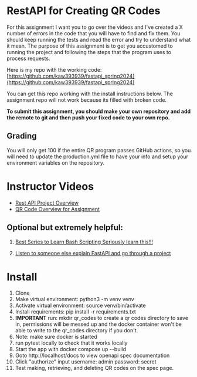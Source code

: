 # RestAPI for Creating QR Codes

For this assignment I want you to go over the videos and I've created a X number of errors in the code that you will have to find and fix them.  You should keep running the tests and read the error and try to understand what it mean.  The purpose of this assignment is to get you accustomed to running the project and following the steps that the program uses to process requests.

Here is my repo with the working code: [https://github.com/kaw393939/fastapi_spring2024](https://github.com/kaw393939/fastapi_spring2024)

You can get this repo working with the install instructions below.  The assignment repo will not work because its filled with broken code.

**To submit this assignment, you should make your own repository and add the remote to git and then push your fixed code to your own repo.** 

## Grading

You will only get 100 if the entire QR program passes GitHub actions, so you will need to update the production.yml file to have your info and setup your environment variables on the repository.

# Instructor Videos
* [Rest API Project Overview](https://youtu.be/xEcBKSSXxhQ)
* [QR Code Overview for Assignment](https://youtu.be/E6b9VkQpQ-U)


## Optional but extremely helpful:

1. [Best Series to Learn Bash Scripting Seriously learn this!!!](https://www.youtube.com/playlist?list=PLIhvC56v63IKioClkSNDjW7iz-6TFvLwS)

2.  [Listen to someone else explain FastAPI and go through a project](https://www.youtube.com/watch?v=cbASjoZZGIw)

# Install
1. Clone
2. Make virtual environment:  python3 -m venv venv
3. Activate virtual environment: source venv/bin/activate
4. Install requirements: pip install -r requirements.txt
5. **IMPORTANT** run: mkdir qr_codes to create a qr codes directory to save in, permissions will be messed up and the docker container won't be able to write to the qr_codes directory if you don't.
6. Note: make sure docker is started
7. run pytest locally to check that it works locally
8. Start the app with docker compose up --build
9. Goto http://localhost/docs to view openapi spec documentation
10. Click "authorize" input username: admin password: secret
11. Test making,  retrieving, and deleting QR codes on the spec page.

